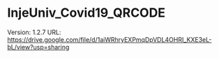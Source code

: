 # InjeUniv_Covid19_QRCODE
Version: 1.2.7
URL: https://drive.google.com/file/d/1aiWRhryEXPmqDpVDL4OHRI_KXE3eL-bL/view?usp=sharing
